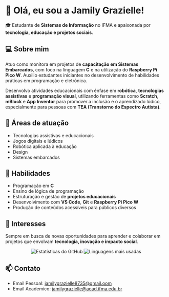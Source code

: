 # 👋 Olá, eu sou a Jamily Grazielle!

🎓 Estudante de **Sistemas de Informação** no IFMA e apaixonada por **tecnologia, educação e projetos sociais**.

## 💻 Sobre mim

Atuo como monitora em projetos de **capacitação em Sistemas Embarcados**, com foco na linguagem **C** e na utilização do **Raspberry Pi Pico W**. Auxilio estudantes iniciantes no desenvolvimento de habilidades práticas em programação e eletrônica.

Desenvolvo atividades educacionais com ênfase em **robótica**, **tecnologias assistivas** e **programação visual**, utilizando ferramentas como **Scratch**, **mBlock** e **App Inventor** para promover a inclusão e o aprendizado lúdico, especialmente para pessoas com **TEA (Transtorno do Espectro Autista)**.

## 📝 Áreas de atuação

- Tecnologias assistivas e educacionais
- Jogos digitais e lúdicos
- Robótica aplicada à educação
- Design
- Sistemas embarcados

## 🔧 Habilidades

- Programação em **C**
- Ensino de lógica de programação
- Estruturação e gestão de **projetos educacionais**
- Desenvolvimento com **VS Code**, **Git** e **Raspberry Pi Pico W**
- Produção de conteúdos acessíveis para públicos diversos

## 🌱 Interesses

Sempre em busca de novas oportunidades para aprender e colaborar em projetos que envolvam **tecnologia, inovação e impacto social**.

<div align="center">
 
  <img src="https://github-readme-stats.vercel.app/api?username=JamilyGrazielle&show_icons=true&theme=radical" alt="Estatísticas do GitHub" />

  <img src="https://github-readme-stats.vercel.app/api/top-langs/?username=JamilyGrazielle&layout=compact&theme=radical" alt="Linguagens mais usadas" />

</div>

## 📫 Contato

- Email Pessoal: jamilygrazielle8735@gmail.oom
- Email Academico: jamilygrazielle@acad.ifma.edu.br
